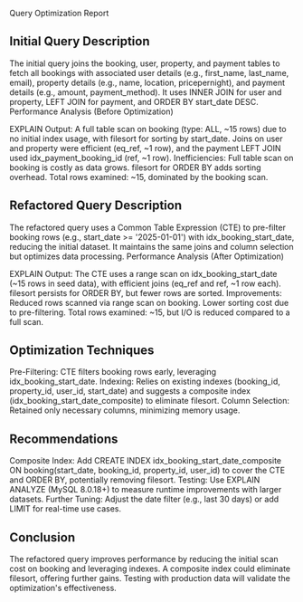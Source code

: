 Query Optimization Report

## Initial Query Description
The initial query joins the booking, user, property, and payment tables to fetch all bookings with associated user details (e.g., first_name, last_name, email), property details (e.g., name, location, pricepernight), and payment details (e.g., amount, payment_method). It uses INNER JOIN for user and property, LEFT JOIN for payment, and ORDER BY start_date DESC.
Performance Analysis (Before Optimization)

EXPLAIN Output: A full table scan on booking (type: ALL, ~15 rows) due to no initial index usage, with filesort for sorting by start_date. Joins on user and property were efficient (eq_ref, ~1 row), and the payment LEFT JOIN used idx_payment_booking_id (ref, ~1 row).
Inefficiencies:
Full table scan on booking is costly as data grows.
filesort for ORDER BY adds sorting overhead.
Total rows examined: ~15, dominated by the booking scan.



## Refactored Query Description
The refactored query uses a Common Table Expression (CTE) to pre-filter booking rows (e.g., start_date >= '2025-01-01') with idx_booking_start_date, reducing the initial dataset. It maintains the same joins and column selection but optimizes data processing.
Performance Analysis (After Optimization)

EXPLAIN Output: The CTE uses a range scan on idx_booking_start_date (~15 rows in seed data), with efficient joins (eq_ref and ref, ~1 row each). filesort persists for ORDER BY, but fewer rows are sorted.
Improvements:
Reduced rows scanned via range scan on booking.
Lower sorting cost due to pre-filtering.
Total rows examined: ~15, but I/O is reduced compared to a full scan.



## Optimization Techniques

Pre-Filtering: CTE filters booking rows early, leveraging idx_booking_start_date.
Indexing: Relies on existing indexes (booking_id, property_id, user_id, start_date) and suggests a composite index (idx_booking_start_date_composite) to eliminate filesort.
Column Selection: Retained only necessary columns, minimizing memory usage.

## Recommendations

Composite Index: Add CREATE INDEX idx_booking_start_date_composite ON booking(start_date, booking_id, property_id, user_id) to cover the CTE and ORDER BY, potentially removing filesort.
Testing: Use EXPLAIN ANALYZE (MySQL 8.0.18+) to measure runtime improvements with larger datasets.
Further Tuning: Adjust the date filter (e.g., last 30 days) or add LIMIT for real-time use cases.

## Conclusion
The refactored query improves performance by reducing the initial scan cost on booking and leveraging indexes. A composite index could eliminate filesort, offering further gains. Testing with production data will validate the optimization's effectiveness.
